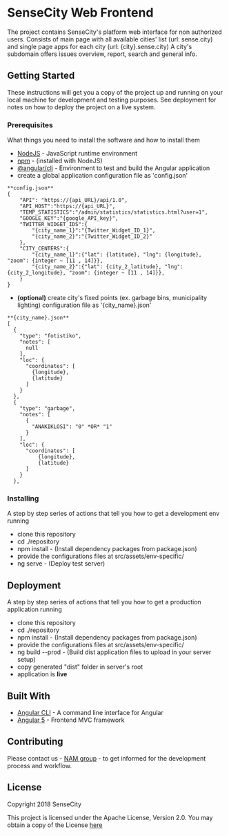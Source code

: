 # SenseCity Web Frontend

The project contains SenseCity's platform web interface for non authorized users.
Consists of main page with all available cities' list (url: sense.city) and single page apps for each city (url: {city}.sense.city)
A city's subdomain offers issues overview, report, search and general info.

## Getting Started

These instructions will get you a copy of the project up and running on your local machine for development and testing purposes. See deployment for notes on how to deploy the project on a live system.

### Prerequisites

What things you need to install the software and how to install them
* [NodeJS](https://nodejs.org/en/) - JavaScript runtime environment
* [npm](https://docs.npmjs.com/getting-started/installing-node) - (installed with NodeJS)
* [@angular/cli](https://cli.angular.io/) - Environment to test and build the Angular application
* create a global application configuration file as 'config.json'
```
**config.json**
{
    "API": "https://{api_URL}/api/1.0",
    "API_HOST":"https://{api_URL}",
    "TEMP_STATISTICS":"/admin/statistics/statistics.html?user=1",
    "GOOGLE_KEY":"{google_API_key}",
    "TWITTER_WIDGET_IDS":{
        "{city_name_1}":"{Twitter_Widget_ID_1}",
        "{city_name_2}":"{Twitter_Widget_ID_2}"
    },
    "CITY_CENTERS":{
        "{city_name_1}":{"lat": {latitude}, "lng": {longitude}, "zoom": {integer ~ [11 , 14]}},
        "{city_name_2}":{"lat": {city_2_latitude}, "lng": {city_2_longitude}, "zoom": {integer ~ [11 , 14]}},
    }
}
```
* **(optional)** create city's fixed points (ex. garbage bins, municipality lighting) configuration file as '{city_name}.json'
```
**{city_name}.json**
[
  {
    "type": "fotistiko",
    "notes": [
      null
    ],
    "loc": {
      "coordinates": [
        {longitude},
        {latitude}
      ]
    }
  },
  {
    "type": "garbage",
    "notes": [
      {
        "ANAKIKLOSI": "0" *OR* "1"
      }
    ],
    "loc": {
      "coordinates": [
          {longitude},
          {latitude}
      ]
    }
  },
```

### Installing

A step by step series of actions that tell you how to get a development env running
* clone this repository
* cd ./repository
* npm install - (Install dependency packages from package.json)
* provide the configurations files at src/assets/env-specific/
* ng serve - (Deploy test server)

## Deployment

A step by step series of actions that tell you how to get a production application running
* clone this repository
* cd ./repository
* npm install - (Install dependency packages from package.json)
* provide the configurations files at src/assets/env-specific/
* ng build --prod - (Build dist application files to upload in your server setup)
* copy generated "dist" folder in server's root
* application is **live**

## Built With
* [Angular CLI](https://cli.angular.io/) - A command line interface for Angular
* [Angular 5](https://angular.io/) - Frontend MVC framework

## Contributing

Please contact us - [NAM group](http://nam.ece.upatras.gr/) - to get informed for the development process and workflow.


## License
Copyright 2018 SenseCity

This project is licensed under the Apache License, Version 2.0.
You may obtain a copy of the License [here](http://www.apache.org/licenses/LICENSE-2.0)
